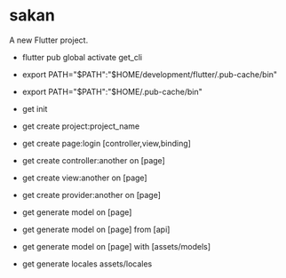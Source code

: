 # sakan

A new Flutter project.

- flutter pub global activate get_cli
- export PATH="$PATH":"$HOME/development/flutter/.pub-cache/bin"
- export PATH="$PATH":"$HOME/.pub-cache/bin"
- get init
- get create project:project_name
- get create page:login [controller,view,binding]

- get create controller:another on [page]
- get create view:another on [page]
- get create provider:another on [page]

- get generate model on [page]
- get generate model on [page] from [api]
- get generate model on [page] with [assets/models]
- get generate locales assets/locales

